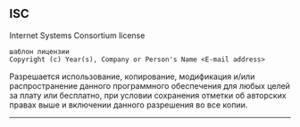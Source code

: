 #  

## ISC  

Internet Systems Consortium license  

```txt
шаблон лицензии
Copyright (c) Year(s), Company or Person's Name <E-mail address>
```  

Разрешается использование, копирование, модификация и/или распространение данного программного обеспечения для любых
целей за плату или бесплатно, при условии сохранения отметки об авторских правах выше и включении данного разрешения во все копии.

---  
